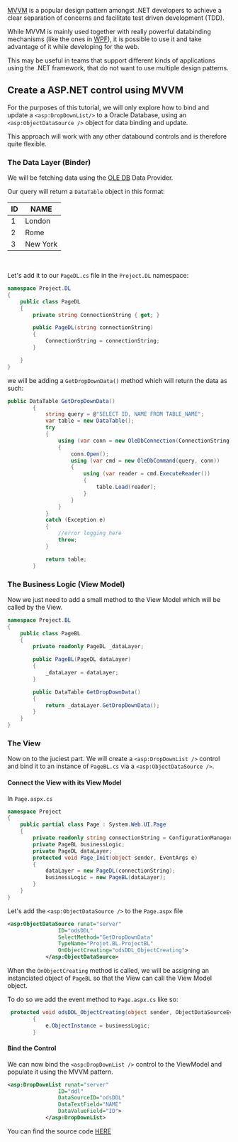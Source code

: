 [MVVM](https://en.wikipedia.org/wiki/Model%E2%80%93view%E2%80%93viewmodel) is a popular design pattern amongst .NET developers to achieve a clear separation of concerns and facilitate test driven development (TDD).

While MVVM is mainly used together with really powerful databinding mechanisms (like the ones in [WPF](https://en.wikipedia.org/wiki/Windows_Presentation_Foundation)), it is possible to use it and take advantage of it while developing for the web.

This may be useful in teams that support different kinds of applications using the .NET framework, that do not want to use multiple design patterns.

## Create a ASP.NET control using MVVM

For the purposes of this tutorial, we will only explore how to bind and update a `<asp:DropDownList/>` to a Oracle Database, using an `<asp:ObjectDataSource />` object for data binding and update.

This approach will work with any other databound controls and is therefore quite flexible.

### The Data Layer (Binder)

We will be fetching data using the [OLE DB](https://docs.microsoft.com/en-us/dotnet/api/system.data.oledb?view=dotnet-plat-ext-3.1) Data Provider.

Our query will return a `DataTable` object in this format:

| ID  | NAME     |
| --- | -------- |
| 1   | London   |
| 2   | Rome     |
| 3   | New York |

<br/>

Let's add it to our `PageDL.cs` file in the `Project.DL` namespace:

```csharp
namespace Project.DL
{
    public class PageDL
    {
        private string ConnectionString { get; }

        public PageDL(string connectionString)
        {
            ConnectionString = connectionString;
        }

    }
}
```

we will be adding a `GetDropDownData()` method which will return the data as such:

```csharp
public DataTable GetDropDownData()
        {
            string query = @"SELECT ID, NAME FROM TABLE_NAME";
            var table = new DataTable();
            try
            {
                using (var conn = new OleDbConnection(ConnectionString))
                {
                    conn.Open();
                    using (var cmd = new OleDbCommand(query, conn))
                    {
                        using (var reader = cmd.ExecuteReader())
                        {
                            table.Load(reader);
                        }
                    }
                }
            }
            catch (Exception e)
            {
                //error logging here
                throw;
            }

            return table;
        }
```

### The Business Logic (View Model)

Now we just need to add a small method to the View Model which will be called by the View.

```csharp
namespace Project.BL
{
    public class PageBL
    {
        private readonly PageDL _dataLayer;

        public PageBL(PageDL dataLayer)
        {
            _dataLayer = dataLayer;
        }

        public DataTable GetDropDownData()
        {
            return _dataLayer.GetDropDownData();
        }
    }
}
```

### The View

Now on to the juciest part. We will create a `<asp:DropDownList />` control and bind it to an instance of `PageBL.cs` via a `<asp:ObjectDataSource />`.

#### Connect the View with its View Model

In `Page.aspx.cs`

```csharp
namespace Project
{
    public partial class Page : System.Web.UI.Page
    {
        private readonly string connectionString = ConfigurationManager.ConnectionStrings["CS"].ConnectionString.ToString();
        private PageBL businessLogic;
        private PageDL dataLayer;
        protected void Page_Init(object sender, EventArgs e)
        {
            dataLayer = new PageDL(connectionString);
            businessLogic = new PageBL(dataLayer);
        }
    }
}
```

Let's add the `<asp:ObjectDataSource />` to the `Page.aspx` file

```xml
<asp:ObjectDataSource runat="server"
                ID="odsDDL"
                SelectMethod="GetDropDownData"
                TypeName="Projet.BL.ProjectBL"
                OnObjectCreating="odsDDL_ObjectCreating">
            </asp:ObjectDataSource>
```

When the `OnObjectCreating` method is called, we will be assigning an instanciated object of `PageBL` so that the View can call the View Model object.

To do so we add the event method to `Page.aspx.cs` like so:

```csharp
 protected void odsDDL_ObjectCreating(object sender, ObjectDataSourceEventArgs e)
        {
            e.ObjectInstance = businessLogic;
        }
```

#### Bind the Control

We can now bind the `<asp:DropDownList />` control to the ViewModel and populate it using the MVVM pattern.

```xml
<asp:DropDownList runat="server"
                ID="ddl"
                DataSourceID="odsDDL"
                DataTextField="NAME"
                DataValueField="ID">
            </asp:DropDownList>
```

You can find the source code [HERE](https://github.com/danilo-delbusso/blog/blob/master/content/blog/binding-controls-with-database-using-MVVM/source)

